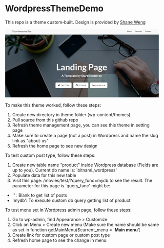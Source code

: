# WordpressThemeDemo

This repo is a theme custom-built. Design is provided by <a href='http://shaneweng.com/'>Shane Weng</a>

<img src='screenshot.png' alt='Screenshot for landing page' >

To make this theme worked, follow these steps:
1. Create new directory in theme folder (wp-content/themes)
2. Pull source from this github repo
3. Refresh theme management page, you can see this theme in setting page
4. Make sure to create a page (not a post) in Wordpress and name the slug link as "about-us"
5. Refresh the home page to see new design

To test custom post type, follow these steps:
1. Create new table name "product" inside Wordpress database (Fields are up to you). Current db name is: 'bitnami_wordpress'
2. Populate data for this new table
3. Visit this page: <Wordpress local url>/movies/test/?query_func=mydb to see the result. The parameter for this page is 'query_func' might be:
  - '' : Blank to get list of posts
  - 'mydb': To execute custom db query getting list of product

To test menu set in Wordpress admin page, follow these steps:
1. Go to wp-admin, find Appearance > Customize
2. Click on Menu > Create new menu (Make sure the name should be same as set in function getMainMenu($current_menu = '<b>Main menu</b>')
3. Create link for custom page or custom post type
4. Refresh home page to see the change in menu
